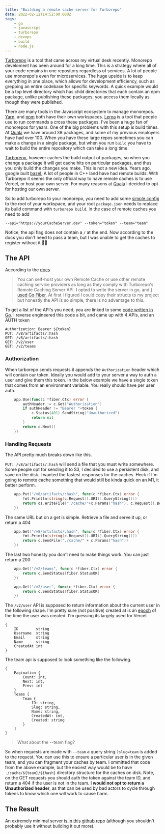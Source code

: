 ```yaml
---
title: "Building a remote cache server for Turborepo"
date: 2022-02-12T14:52:00.000Z
tags: 
    - go
    - javascript
    - turborepo
    - devops
    - build
    - node.js
---
```



[Turborepo](https://turborepo.org/) is a tool that came across my virtual desk recently. Monorepo develoment has been around for a long time. This is a strategy where all of your code remains in one repository regardless of services. A lot of people use monorepo's even for microservices. The huge upside is to keep everything in one place, which allows for development efficiency, such as grepping an entire codebase for specific keywords. A quick example would be a top level directory which has child directories that each contain an npm package, unlike publishing these packages, you access them locally as though they were published.
<!-- more -->

There are many tools in the Javascript ecosystem to manage monorepos. [Yarn](https://classic.yarnpkg.com/lang/en/docs/cli/workspaces/), and [npm](https://docs.npmjs.com/cli/v7/using-npm/workspaces) both have their own workspaces. [Lerna](https://lerna.js.org/) is a tool that people use to run commands a cross these packages. I've been a huge fan of monorepos for years. One of the big problems with this setup is build times. At [Quala](https://www.quala.io) we have around 38 packages, and some of my previous employers have had over 100. When you have these large repos sometimes you can make a change in a single package, but when you run `build` you have to wait to build the entire repository which can take a long time.

[Turborepo](https://turborepo.org/), however caches the build output of packages, so when you change a package it will get cache hits on particular packages, and thus you only build the changes you make. This is not a new idea. Years ago, google built [bazel](https://bazel.build/), A lot of people in C++ land have had remote builds. With Turborepo it seems the only official way to have remote caches is to use Vercel, or host your own server. For many reasons at [Quala](https://www.quala.io) I decided to opt for hosting our own server.

So to add turborepo to your monorepo, you need to add some [simple config](https://turborepo.org/docs/features/caching) to the root of your workspace, and your root `package.json` needs to replace its build command with `turborepo build`. In the case of remote caches you need to add

`--api="https://yourCacheServer.dev" --token="token" --team="team"`

Notice, the api flag does not contain a `/` at the end. Now according to the docs you don't need to pass a team, but I was unable to get the caches to register without it 🤷‍♀️

## The API

 According to the [docs](https://turborepo.org/docs/features/remote-caching)

> You can self-host your own Remote Cache or use other remote caching service providers as long as they comply with Turborepo's Remote Caching Server API. I opted to write the server in go, and [I used Go Fiber](https://github.com/gofiber/fiber). At first I figured I could copy their structs to my project but honestly the API is so simple, there is no advantage to this.

To get a list of the API's you need, you are linked to some [code written in Go](https://github.com/vercel/turborepo/blob/main/cli/internal/client/client.go). I reverse engineered this code a bit, and came up with 4 APIs, and an AUTH token

```
Authorization: Bearer ${token}
PUT: /v8/artifacts/:hash
GET: /v8/artifacts/:hash
GET: /v2/user
GET: /v2/teams
```

### Authorization

When turborepo sends requests it appends the `Authorization` header which will contain our token. Ideally you would add to your server a way to auth a user and give them this token. In the below example we have a single token that comes from an environment variable. You really should have per user auth.


```go
	app.Use(func(c *fiber.Ctx) error {
		authHeader := c.Get("Authorization")
		if authHeader != "Bearer "+token {
			c.Status(401).SendString("Unauthorized")
			return nil
		}
		return c.Next()
	})
```

### Handling Requests

The API pretty much breaks down like this.

`PUT: /v8/artifacts/:hash` will send a file that you must write somewhere. Some people opt for sending it to S3, I decided to use a persistent disk, and save on the disk. I wanted the fastest responses for the caches. Heck if I'm going to remote cache something that would still be kinda quick on an M1, it better perform. 

```go
	app.Put("/v8/artifacts/:hash", func(c *fiber.Ctx) error {
		fmt.Println(string(c.Request().URI().QueryString()))
		return os.WriteFile("./cache/"+c.Params("hash"), c.Request().Body(), 0644)
	})
```

The same URL but on a get is simple. Retrieve a file and serve it up, or return a 404

```go
	app.Get("/v8/artifacts/:hash", func(c *fiber.Ctx) error {
		fmt.Println(string(c.Request().URI().QueryString()))
		return c.SendFile("./cache/" + c.Params("hash"))
	})
```

The last two honesty you don't need to make things work. You can just return a 200

```go
	app.Get("/v2/teams", func(c *fiber.Ctx) error {
		return c.SendStatus(fiber.StatusOK)
	})

	app.Get("/v2/user", func(c *fiber.Ctx) error {
		return c.SendStatus(fiber.StatusOK)
	})
```

The `/v2/user` API is supposed to return information about the current user in the following shape. I'm pretty sure (not positive) created at is an [epoch](https://en.wikipedia.org/wiki/Unix_time) of the time the user was created. I'm guessing its largely used for Vercel.

```
{
	ID        string
	Username  string
	Email     string
	Name      string
	CreatedAt int   
}
```

The team api is supposed to look something like the following.

```
{
    Pagination {
        Count: int,
        Next: int,
        Prev: int
    }
    Teams [
        Team {
            ID: string,
            Slug: string,
            Name: string,
            CreatedAt: int,
            Created: string
        }
    ]
}
```

> What about the --team flag?

So when requests are made with `--team` a query string `?slug=team` is added to the request. You can use this to ensure a particular user is in the given team, and you can fragment your caches by team. I ommitted that code from the above example, but the easiest way would be to have `./cache/${team}/${hash}` directory structure for the caches on disk. Note, on the GET requests you should auth the token against the team ID, and return a 404 if the user is not in the team. **I would not opt to return a Unauthorized header**, as that can be used by bad actors to cycle through tokens to know which one will work to cause harm.

## The Result

An extremely minimal server [is in this github repo](https://github.com/TerribleDev/turbogo) (although you shouldn't probably use it without building it out more). 